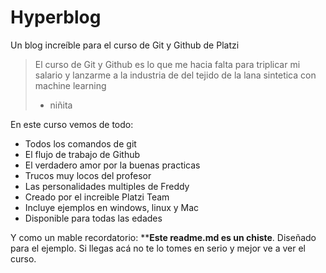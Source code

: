 # Hyperblog
Un blog increíble para el curso de Git y Github de Platzi
>El curso de Git y Github es lo que me hacia falta para triplicar mi salario y lanzarme a la industria de del tejido de la lana sintetica con machine learning
>- niñita

En este curso vemos de todo:
* Todos los comandos de git
* El flujo de trabajo de Github
* El verdadero amor por la buenas practicas
* Trucos muy locos del profesor
* Las personalidades multiples de Freddy
* Creado por el increible Platzi Team
* Incluye ejemplos en windows, linux y Mac
* Disponible para todas las edades

Y como un mable recordatorio: ****Este readme.md es un chiste**. Diseñado para el ejemplo. Si llegas acá  no te lo tomes en serio y mejor ve a ver el curso.
